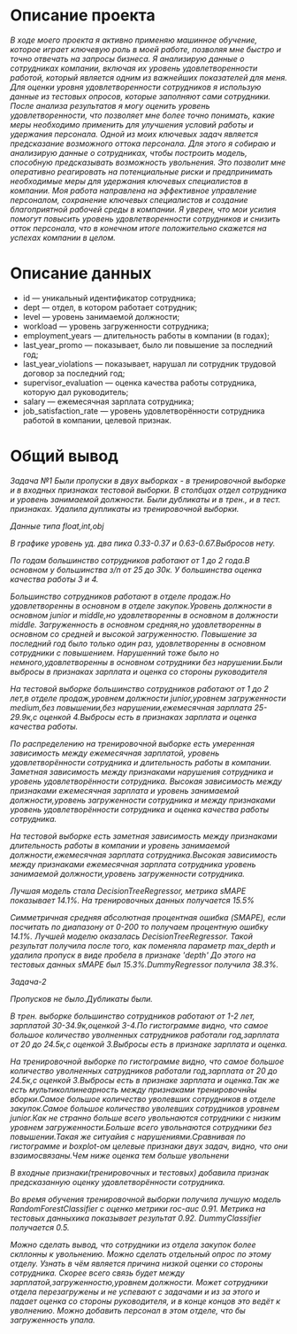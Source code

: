 # Описание проекта 

*В ходе моего проекта я активно применяю машинное обучение, которое играет ключевую роль в моей работе, позволяя мне быстро и точно отвечать на запросы бизнеса. Я анализирую данные о сотрудниках компании, включая их уровень удовлетворенности работой, который является одним из важнейших показателей для меня.
Для оценки уровня удовлетворенности сотрудников я использую данные из тестовых опросов, которые заполняют сами сотрудники. После анализа результатов я могу оценить уровень удовлетворенности, что позволяет мне более точно понимать, какие меры необходимо применить для улучшения условий работы и удержания персонала.
Одной из моих ключевых задач является предсказание возможного оттока персонала. Для этого я собираю и анализирую данные о сотрудниках, чтобы построить модель, способную предсказывать возможность увольнения. Это позволит мне оперативно реагировать на потенциальные риски и предпринимать необходимые меры для удержания ключевых специалистов в компании.
Моя работа направлена на эффективное управление персоналом, сохранение ключевых специалистов и создание благоприятной рабочей среды в компании. Я уверен, что мои усилия помогут повысить уровень удовлетворенности сотрудников и снизить отток персонала, что в конечном итоге положительно скажется на успехах компании в целом.*

# Описание данных

 - id — уникальный идентификатор сотрудника;
 - dept — отдел, в котором работает сотрудник;
 - level — уровень занимаемой должности;
 - workload — уровень загруженности сотрудника;
 - employment_years — длительность работы в компании (в годах);
 - last_year_promo — показывает, было ли повышение за последний год;
 - last_year_violations — показывает, нарушал ли сотрудник трудовой договор за последний год;
 - supervisor_evaluation — оценка качества работы сотрудника, которую дал руководитель;
 - salary — ежемесячная зарплата сотрудника;
 - job_satisfaction_rate — уровень удовлетворённости сотрудника работой в компании, целевой признак.

# Общий вывод

*Задача №1 Были пропуски в двух выборках - в тренировочной выборке и в входных признаках тестовой выборки. В столбцах отдел сотрудника и уровень занимаемой должности. Были дубликаты и в трен., и в тест. признаках. Удалила дупликаты из тренировочной выборки.*

*Данные типа float,int,obj*

*В графике уровень уд. два пика 0.33-0.37 и 0.63-0.67.Выбросов нету.*

*По годам большинство сотрудников работают от 1 до 2 года.В основном у большинства з/п от 25 до 30к. У большинства оценка качества работы 3 и 4.*

*Большинство сотрудников работают в отделе продаж.Но удовлетворенны в основном в отделе закупок.Уровень должности в основном junior и middle,но удовлетворенны в основном в должности middle. Загруженность в основном средняя,но удовлетворенны в основном со средней и высокой загруженностю. Повышение за последний год было только один раз, удовлетворенны в основном сотрудники с повышением. Нарушенний тоже было но немного,удовлетворенны в основном сотрудники без нарушении.Были выбросы в признаках зарплата и оценка со стороны руководителя*

*На тестовой выборке большинство сотрудников работают от 1 до 2 лет,в отделе продаж,уровнем должности junior,уровнем загруженности medium,без повышении,без нарушении,ежемесячная зарплата 25-29.9к,с оценкой 4.Выбросы есть в признаках зарплата и оценка качества работы.*

*По распределению на тренировочной выборке есть умеренная зависимость между ежемесячная зарплатой, уровень удовлетворённости сотрудника и длительность работы в компании. Заметная зависимость между признаками нарушения сотрудника и уровень удовлетворённости сотрудника. Высокая зависимость между признаками ежемесячная зарплата и уровень занимаемой должности,уровень загруженности сотрудника и между признаками уровень удовлетворённости сотрудника и оценка качества работы сотрудника.*

*На тестовой выборке есть заметная зависимость между признаками длительность работы в компании и уровень занимаемой должности,ежемесячная зарплата сотрудника.Высокая зависимость между признаками ежемесячная зарплата сотрудника уровень занимаемой должности,уровень загруженности сотрудника.*

*Лучшая модель стала DecisionTreeRegressor, метрика sMAPE показывает 14.1%. На тренировочных данных получается 15.5%*

*Симметричная средняя абсолютная процентная ошибка (SMAPE), если посчитать по диапазону от 0-200 то получаем процентную ошибку 14.1%. Лучшей моделю оказалась DecisionTreeRegressor. Такой результат получила после того, как поменяла параметр max_depth и удалила пропуск в виде пробела в признаке 'depth' До этого на тестовых данных sMAPE был 15.3%.DummyRegressor получила 38.3%.*

*Задача-2*

*Пропусков не было.Дубликаты были.*

*В трен. выборке большинство сотрудников работают от 1-2 лет, зарплатой 30-34.9к,оценкой 3-4.По гистограмме видно, что самое большое количество уволненных сатрудников работали год,зарплата от 20 до 24.5к,с оценкой 3.Выбросы есть в признаке зарплата и оценка.*

*На тренировочной выборке по гистограмме видно, что самое большое количество уволненных сатрудников работали год,зарплата от 20 до 24.5к,с оценкой 3.Выбросы есть в признаке зарплата и оценка.Так же есть мультиколлинеарность между признаками тренировочнйы вборки.Самое большое количество уволевших сотрудников в отделе закупок.Самое большое количество уволевших сотрудников уровнем junior.Как не странно больше всего увольнаются сотрудники с низким уровнем загруженности.Больше всего увольнаются сотрудники без повышении.Такая же ситуайия с нарушениями.Сравнивая по гистограмме и boxplot-ом целевые признаки двух задач, видно, что они взаимосвязаны.Чем ниже оценка тем больше увольнени*

*В входные признаки(тренировочных и тестовых) добавила признак предсказанную оценку удовлетворённости сотрудника.*

*Во время обучения тренировочной выборки получила лучшую модель RandomForestClassifier с оценко метрики roc-auc 0.91. Метрика на тестовых данныхика показывает результат 0.92. DummyClassifier получается 0.5.*

*Можно сделать вывод, что сотрудники из отдела закупок более скллонны к увольнению. Можно сделать отдельный опрос по этому отделу. Узнать в чём является причина низкой оценки со стороны сотрудника. Скорее всего связь будет между зарплатой,загруженностю,уровнем должности. Может сотрудники отдела перезагружены и не успевают с задачами и из за этого и падает оценка со стороны руководителя, и в конце концов это ведёт к уволнению. Можно добавить персонал в этом отделе, что бы загруженность упала.*

